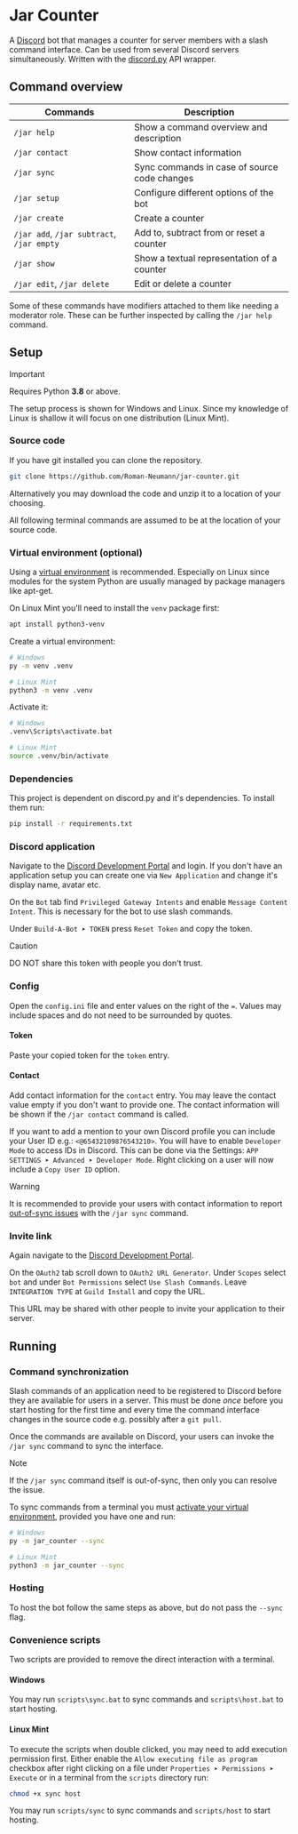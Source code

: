 # Jar Counter

A [Discord](https://discord.com) bot that manages a counter for server members with a slash command interface. Can be used from several Discord servers simultaneously. Written with the [discord.py](https://github.com/Rapptz/discord.py) API wrapper.

## Command overview

| Commands                                  | Description                                  |
| ----------------------------------------- | -------------------------------------------- |
| `/jar help`                               | Show a command overview and description      |
| `/jar contact`                            | Show contact information                     |
| `/jar sync`                               | Sync commands in case of source code changes |
| `/jar setup`                              | Configure different options of the bot       |
| `/jar create`                             | Create a counter                             |
| `/jar add`, `/jar subtract`, `/jar empty` | Add to, subtract from or reset a counter     |
| `/jar show`                               | Show a textual representation of a counter   |
| `/jar edit`, `/jar delete`                | Edit or delete a counter                     |

Some of these commands have modifiers attached to them like needing a moderator role. These can be further inspected by calling the `/jar help` command.

## Setup

> [!IMPORTANT]
> Requires Python **3.8** or above.

The setup process is shown for Windows and Linux. Since my knowledge of Linux is shallow it will focus on one distribution (Linux Mint).

### Source code

If you have git installed you can clone the repository.

```bash
git clone https://github.com/Roman-Neumann/jar-counter.git
```

Alternatively you may download the code and unzip it to a location of your choosing.

All following terminal commands are assumed to be at the location of your source code.

### Virtual environment (optional)

Using a [virtual environment](https://docs.python.org/3/library/venv.html) is recommended. Especially on Linux since modules for the system Python are usually managed by package managers like apt-get.

On Linux Mint you'll need to install the `venv` package first:

```bash
apt install python3-venv
```

Create a virtual environment:

```bash
# Windows
py -m venv .venv

# Linux Mint
python3 -m venv .venv
```

Activate it:

```bash
# Windows
.venv\Scripts\activate.bat

# Linux Mint
source .venv/bin/activate
```

### Dependencies

This project is dependent on discord.py and it's dependencies. To install them run:

```bash
pip install -r requirements.txt
```

### Discord application

Navigate to the [Discord Development Portal](https://discord.com/developers/applications) and login. If you don't have an application setup you can create one via `New Application` and change it's display name, avatar etc.

On the `Bot` tab find `Privileged Gateway Intents` and enable `Message Content Intent`. This is necessary for the bot to use slash commands.

Under `Build-A-Bot ➤ TOKEN` press `Reset Token` and copy the token.

> [!CAUTION]
> DO NOT share this token with people you don't trust.

### Config

Open the `config.ini` file and enter values on the right of the `=`. Values may include spaces and do not need to be surrounded by quotes.

#### Token

Paste your copied token for the `token` entry.

#### Contact

Add contact information for the `contact` entry. You may leave the contact value empty if you don't want to provide one. The contact information will be shown if the `/jar contact` command is called.

If you want to add a mention to your own Discord profile you can include your User ID e.g.: `<@65432109876543210>`. You will have to enable `Developer Mode` to access IDs in Discord. This can be done via the Settings: `APP SETTINGS ➤ Advanced ➤ Developer Mode`. Right clicking on a user will now include a `Copy User ID` option.

> [!WARNING]
> It is recommended to provide your users with contact information to report [out-of-sync issues](#command-synchronization) with the `/jar sync` command.

### Invite link

Again navigate to the [Discord Development Portal](https://discord.com/developers/applications).

On the `OAuth2` tab scroll down to `OAuth2 URL Generator`. Under `Scopes` select `bot` and under `Bot Permissions` select `Use Slash Commands`. Leave `INTEGRATION TYPE` at `Guild Install` and copy the URL.

This URL may be shared with other people to invite your application to their server.

## Running

### Command synchronization

Slash commands of an application need to be registered to Discord before they are available for users in a server. This must be done _once_ before you start hosting for the first time and every time the command interface changes in the source code e.g. possibly after a `git pull`.

Once the commands are available on Discord, your users can invoke the `/jar sync` command to sync the interface.

> [!NOTE]
> If the `/jar sync` command itself is out-of-sync, then only you can resolve the issue.

To sync commands from a terminal you must [activate your virtual environment](#virtual-environment-optional), provided you have one and run:

```bash
# Windows
py -m jar_counter --sync

# Linux Mint
python3 -m jar_counter --sync
```

### Hosting

To host the bot follow the same steps as above, but do not pass the `--sync` flag.

### Convenience scripts

Two scripts are provided to remove the direct interaction with a terminal.

#### Windows

You may run `scripts\sync.bat` to sync commands and `scripts\host.bat` to start hosting.

#### Linux Mint

To execute the scripts when double clicked, you may need to add execution permission first. Either enable the `Allow executing file as program` checkbox after right clicking on a file under `Properties ➤ Permissions ➤ Execute` or in a terminal from the `scripts` directory run:

```bash
chmod +x sync host
```

You may run `scripts/sync` to sync commands and `scripts/host` to start hosting.
